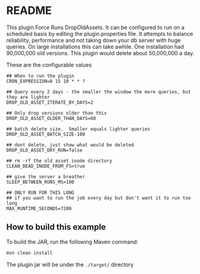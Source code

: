 # README

This plugin Force Runs DropOldAssets.  It can be configured to run on a scheduled basis by editing the plugin.properties file.  It attempts to balance reliability, performance and not taking down your db server with huge queries. On large installations this can take awhile.  One installation had 90,000,000 old versions.  This plugin would delete about 50,000,000 a day.   

These are the configurable values
```
## When to run the plugin
CRON_EXPRESSION=0 15 10 * * ?

## Query every 2 days - the smaller the window the more queries, but they are lighter
DROP_OLD_ASSET_ITERATE_BY_DAYS=2

## Only drop versions older than this
DROP_OLD_ASSET_OLDER_THAN_DAYS=60

## batch delete size.  Smaller equals lighter queries
DROP_OLD_ASSET_BATCH_SIZE-100

## dont delete, just show what would be deleted
DROP_OLD_ASSET_DRY_RUN=false

## rm -rf the old asset inode directory
CLEAN_DEAD_INODE_FROM_FS=true

## give the server a breather
SLEEP_BETWEEN_RUNS_MS=100

## ONLY RUN FOR THIS LONG
## if you want to run the job every day but don't want it to run too long 
MAX_RUNTIME_SECONDS=7200
```








## How to build this example

To build the JAR, run the following Maven command: 
```sh
mvn clean install
```
The plugin jar will be under the `./target/` directory

